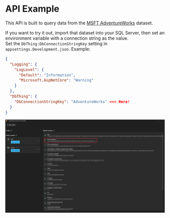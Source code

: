 # API Example
This API is built to query data from the [MSFT AdventureWorks](https://learn.microsoft.com/en-us/sql/samples/adventureworks-install-configure?view=sql-server-ver16&tabs=ssms) dataset.  

If you want to try it out, import that dataset into your SQL Server, then set an environment variable with a connection string as the value.  
Set the `DbThing:DbConnectionStringKey` setting in `appsettings.Development.json`. Example:
```json
{
  "Logging": {
    "LogLevel": {
      "Default": "Information",
      "Microsoft.AspNetCore": "Warning"
    }
  },
  "DbThing": {
    "DbConnectionStringKey": "AdventureWorks" <<< Here!
  } 
}
```
![Screenshot](env-var-screenshot.png)